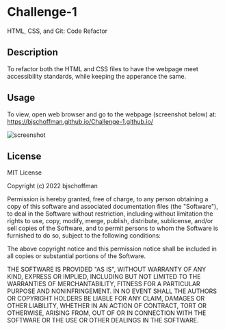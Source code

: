 # Challenge-1
HTML, CSS, and Git: Code Refactor

## Description

To refactor both the HTML and CSS files to have the webpage meet accessibility standards, while keeping the apperance the same.

## Usage

To view, open web browser and go to the webpage (screenshot below) at: https://bjschoffman.github.io/Challenge-1.github.io/
   
![screenshot](https://user-images.githubusercontent.com/85857597/198416973-d13ef314-b510-43ce-93e6-a005d6fb8632.png)

## License

MIT License

Copyright (c) 2022 bjschoffman

Permission is hereby granted, free of charge, to any person obtaining a copy
of this software and associated documentation files (the "Software"), to deal
in the Software without restriction, including without limitation the rights
to use, copy, modify, merge, publish, distribute, sublicense, and/or sell
copies of the Software, and to permit persons to whom the Software is
furnished to do so, subject to the following conditions:

The above copyright notice and this permission notice shall be included in all
copies or substantial portions of the Software.

THE SOFTWARE IS PROVIDED "AS IS", WITHOUT WARRANTY OF ANY KIND, EXPRESS OR
IMPLIED, INCLUDING BUT NOT LIMITED TO THE WARRANTIES OF MERCHANTABILITY,
FITNESS FOR A PARTICULAR PURPOSE AND NONINFRINGEMENT. IN NO EVENT SHALL THE
AUTHORS OR COPYRIGHT HOLDERS BE LIABLE FOR ANY CLAIM, DAMAGES OR OTHER
LIABILITY, WHETHER IN AN ACTION OF CONTRACT, TORT OR OTHERWISE, ARISING FROM,
OUT OF OR IN CONNECTION WITH THE SOFTWARE OR THE USE OR OTHER DEALINGS IN THE
SOFTWARE.
